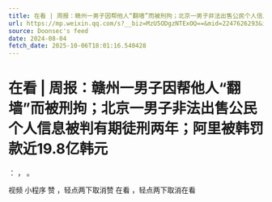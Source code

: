 ```yaml
---
title: 在看 | 周报：赣州一男子因帮他人“翻墙”而被刑拘；北京一男子非法出售公民个人信息被判有期徒刑两年；阿里被韩罚款近19.8亿韩元
url: https://mp.weixin.qq.com/s?__biz=MzU5ODgzNTExOQ==&mid=2247626293&idx=1&sn=aabbc712254531edb1845a4ca161b4ff
source: Doonsec's feed
date: 2024-08-04
fetch_date: 2025-10-06T18:01:16.540428
---
```


# 在看 | 周报：赣州一男子因帮他人“翻墙”而被刑拘；北京一男子非法出售公民个人信息被判有期徒刑两年；阿里被韩罚款近19.8亿韩元

：
，
。

视频
小程序
赞
，轻点两下取消赞
在看
，轻点两下取消在看